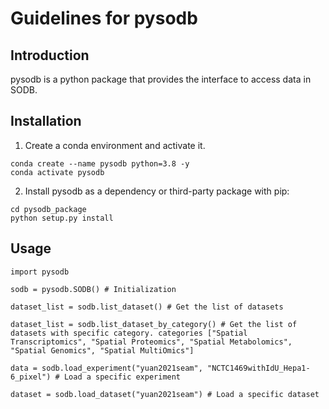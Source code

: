 # Guidelines for pysodb
## Introduction
pysodb is a python package that provides the interface to access data in SODB.

## Installation
1. Create a conda environment and activate it.
```
conda create --name pysodb python=3.8 -y
conda activate pysodb
```
2. Install pysodb as a dependency or third-party package with pip:
```
cd pysodb_package
python setup.py install
```

## Usage
```
import pysodb

sodb = pysodb.SODB() # Initialization

dataset_list = sodb.list_dataset() # Get the list of datasets

dataset_list = sodb.list_dataset_by_category() # Get the list of datasets with specific category. categories ["Spatial Transcriptomics", "Spatial Proteomics", "Spatial Metabolomics", "Spatial Genomics", "Spatial MultiOmics"]

data = sodb.load_experiment("yuan2021seam", "NCTC1469withIdU_Hepa1-6_pixel") # Load a specific experiment 

dataset = sodb.load_dataset("yuan2021seam") # Load a specific dataset
```
